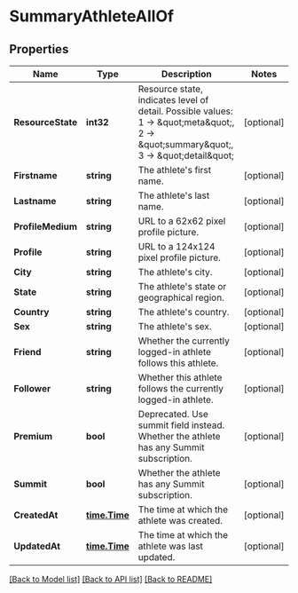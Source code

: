 # SummaryAthleteAllOf

## Properties

Name | Type | Description | Notes
------------ | ------------- | ------------- | -------------
**ResourceState** | **int32** | Resource state, indicates level of detail. Possible values: 1 -&gt; \&quot;meta\&quot;, 2 -&gt; \&quot;summary\&quot;, 3 -&gt; \&quot;detail\&quot; | [optional] 
**Firstname** | **string** | The athlete&#39;s first name. | [optional] 
**Lastname** | **string** | The athlete&#39;s last name. | [optional] 
**ProfileMedium** | **string** | URL to a 62x62 pixel profile picture. | [optional] 
**Profile** | **string** | URL to a 124x124 pixel profile picture. | [optional] 
**City** | **string** | The athlete&#39;s city. | [optional] 
**State** | **string** | The athlete&#39;s state or geographical region. | [optional] 
**Country** | **string** | The athlete&#39;s country. | [optional] 
**Sex** | **string** | The athlete&#39;s sex. | [optional] 
**Friend** | **string** | Whether the currently logged-in athlete follows this athlete. | [optional] 
**Follower** | **string** | Whether this athlete follows the currently logged-in athlete. | [optional] 
**Premium** | **bool** | Deprecated.  Use summit field instead. Whether the athlete has any Summit subscription. | [optional] 
**Summit** | **bool** | Whether the athlete has any Summit subscription. | [optional] 
**CreatedAt** | [**time.Time**](time.Time.md) | The time at which the athlete was created. | [optional] 
**UpdatedAt** | [**time.Time**](time.Time.md) | The time at which the athlete was last updated. | [optional] 

[[Back to Model list]](../README.md#documentation-for-models) [[Back to API list]](../README.md#documentation-for-api-endpoints) [[Back to README]](../README.md)


